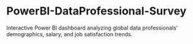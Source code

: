 # PowerBI-DataProfessional-Survey
Interactive Power BI dashboard analyzing global data professionals' demographics, salary, and job satisfaction trends.
